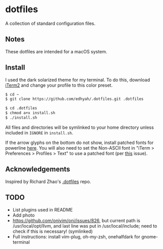 # dotfiles

A collection of standard configuration files.

## Notes

These dotfiles are intended for a macOS system.

## Install

I used the dark solarized theme for my terminal. To do this, download [iTerm2](https://iterm2.com) and change your profile to this color preset.

```bash
$ cd ~
$ git clone https://github.com/edhyah/.dotfiles.git .dotfiles

$ cd .dotfiles
$ chmod a+x install.sh
$ ./install.sh
```

All files and directories will be symlinked to your home directory unless
included in `IGNORE` in `install.sh`.

If the arrow glyphs on the bottom do not show, install patched fonts for powerline [here](https://github.com/powerline/fonts). You will also need to set the Non-ASCII font in "iTerm > Preferences > Profiles > Text" to use a patched font (per [this](https://github.com/powerline/fonts/issues/44) issue).

## Acknowledgements

Inspired by Richard Zhao's [.dotfiles](https://github.com/zhaorz/.dotfiles) repo.

## TODO

* List plugins used in README
* Add photo
* https://github.com/onivim/oni/issues/826, but current path is /usr/local/opt/llvm, and last line was put in /usr/local/include; need to check if this is necessary! (symlinked)
* Full instructions: install vim-plug, oh-my-zsh, onehalfdark for gnome-terminal
